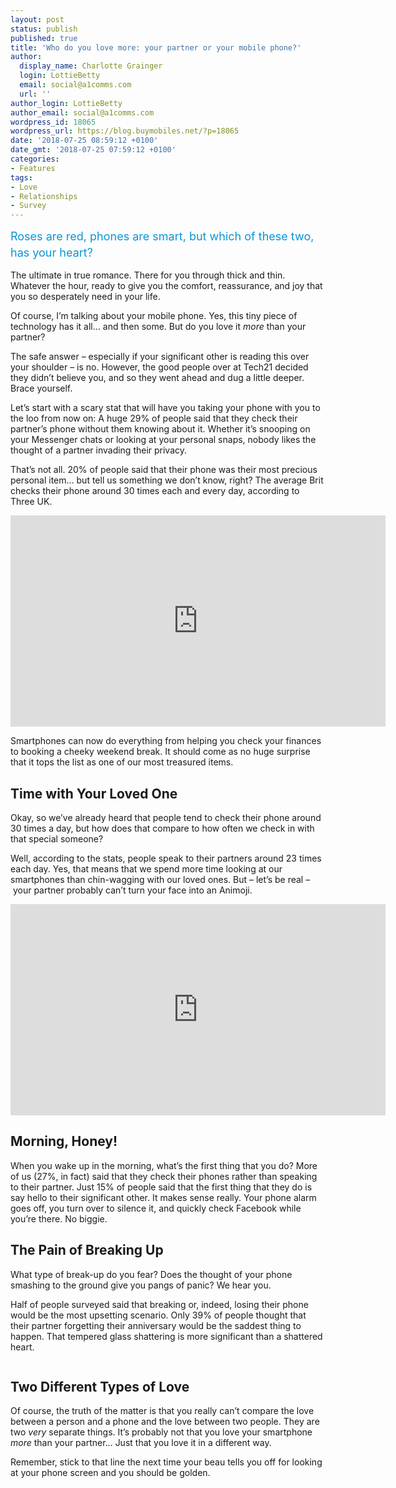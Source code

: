 ```yaml
---
layout: post
status: publish
published: true
title: 'Who do you love more: your partner or your mobile phone?'
author:
  display_name: Charlotte Grainger
  login: LottieBetty
  email: social@a1comms.com
  url: ''
author_login: LottieBetty
author_email: social@a1comms.com
wordpress_id: 18065
wordpress_url: https://blog.buymobiles.net/?p=18065
date: '2018-07-25 08:59:12 +0100'
date_gmt: '2018-07-25 07:59:12 +0100'
categories:
- Features
tags:
- Love
- Relationships
- Survey
---
```

<p><span class="postStandFirst" style="color: #0896d5; line-height: 26px; font-size: 18px;">Roses are red, phones are smart, but which of these two, has your heart?</span></p>
<p>The ultimate in true romance. There for you through thick and thin. Whatever the hour, ready to give you the comfort, reassurance, and joy that you so desperately need in your life.</p>
<p>Of course, I&rsquo;m talking about your mobile phone. Yes, this tiny piece of technology has it all&hellip; and then some. But do you love it <em>more</em> than your partner?</p>
<p>The safe answer &ndash; especially if your significant other is reading this over your shoulder &ndash; is no. However, the good people over at Tech21 decided they didn&rsquo;t believe you, and so they went ahead and dug a little deeper. Brace yourself.</p>
<p>Let&rsquo;s start with a scary stat that will have you taking your phone with you to the loo from now on: A huge 29% of people said that they check their partner&rsquo;s phone without them knowing about it. Whether it&rsquo;s snooping on your Messenger chats or looking at your personal snaps, nobody likes the thought of a partner invading their privacy.</p>
<p>That&rsquo;s not all. 20% of people said that their phone was their most precious personal item&hellip; but tell us something we don&rsquo;t know, right? The average Brit checks their phone around 30 times each and every day, according to Three UK.</p>
<p><iframe src="https://www.youtube.com/embed/3jj4Baeq_J0" width="600" height="338" frameborder="0" allowfullscreen="allowfullscreen"><span data-mce-type="bookmark" style="display: inline-block; width: 0px; overflow: hidden; line-height: 0;" class="mce_SELRES_start">﻿</span></iframe></p>
<p>Smartphones can now do everything from helping you check your finances to booking a cheeky weekend break. It should come as no huge surprise that it tops the list as one of our most treasured items.</p>
<h2>Time with Your Loved One</h2>
<p>Okay, so we&rsquo;ve already heard that people tend to check their phone around 30 times a day, but how does that compare to how often we check in with that special someone?</p>
<p>Well, according to the stats, people speak to their partners around 23 times each day. Yes, that means that we spend more time looking at our smartphones than chin-wagging with our loved ones. But &ndash;&nbsp;let&rsquo;s be real &ndash;&nbsp;your partner probably can&rsquo;t turn your face into an Animoji.</p>
<p><iframe src="https://www.youtube.com/embed/Kkq8a6AV3HM" width="600" height="338" frameborder="0" allowfullscreen="allowfullscreen"><span data-mce-type="bookmark" style="display: inline-block; width: 0px; overflow: hidden; line-height: 0;" class="mce_SELRES_start">﻿</span></iframe></p>
<h2>Morning, Honey!</h2>
<p>When you wake up in the morning, what&rsquo;s the first thing that you do? More of us (27%, in fact) said that they check their phones rather than speaking to their partner. Just 15% of people said that the first thing that they do is say hello to their significant other. It makes sense really. Your phone alarm goes off, you turn over to silence it, and quickly check Facebook while you&rsquo;re there. No biggie.</p>
<h2>The Pain of Breaking Up</h2>
<p>What type of break-up do you fear? Does the thought of your phone smashing to the ground give you pangs of panic? We hear you.</p>
<p>Half of people surveyed said that breaking or, indeed, losing their phone would be the most upsetting scenario. Only 39% of people thought that their partner forgetting their anniversary would be the saddest thing to happen. That tempered glass shattering is more significant than a shattered heart.</p>
<p><img class="aligncenter size-full wp-image-15495" src="https://lh3.googleusercontent.com/5imqCE7wu2mt8ZCP6LOqlTNffkkXSla1y5Mfx_cUG-ZWFPVVJ_ZZoJ5gzKC9AuKyRhSJzM8Est-YYs7RTToTE6w=s0" alt="" /></p>
<h2>Two Different Types of Love</h2>
<p>Of course, the truth of the matter is that you really can&rsquo;t compare the love between a person and a phone and the love between two people. They are two <em>very </em>separate things. It&rsquo;s probably not that you love your smartphone <em>more </em>than your partner&hellip; Just that you love it in a different way.</p>
<p>Remember, stick to that line the next time your beau tells you off for looking at your phone screen and you should be golden.</p>
